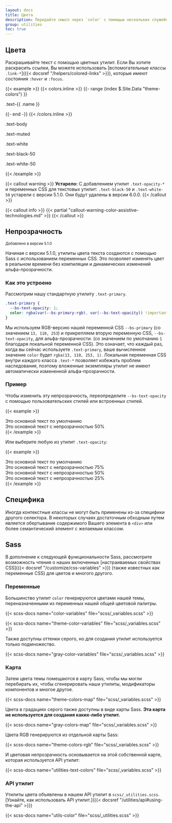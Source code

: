 ```yaml
---
layout: docs
title: Цвета
description: Передайте смысл через `color` с помощью нескольких служебных классов цвета. Также включает поддержку стилизации ссылок с помощью состояний наведения.
group: utilities
toc: true
---
```


## Цвета

Раскрашивайте текст с помощью цветных утилит. Если Вы хотите раскрасить ссылки, Вы можете использовать [вспомогательные классы `.link-*`]({{< docsref "/helpers/colored-links" >}}), которые имеют состояния `:hover` и `:focus`.

{{< example >}}
{{< colors.inline >}}
{{- range (index $.Site.Data "theme-colors") }}
<p class="text-{{ .name }}{{ with .contrast_color }} bg-{{ . }}{{ end }}">.text-{{ .name }}</p>
{{- end -}}
{{< /colors.inline >}}
<p class="text-body">.text-body</p>
<p class="text-muted">.text-muted</p>
<p class="text-white bg-dark">.text-white</p>
<p class="text-black-50">.text-black-50</p>
<p class="text-white-50 bg-dark">.text-white-50</p>
{{< /example >}}

{{< callout warning >}}
**Устарело:** С добавлением утилит `.text-opacity-*` и переменных CSS для текстовых утилит: `.text-black-50` и `.text-white-50` устарели с версии 5.1.0. Они будут удалены в версии 6.0.0.
{{< /callout >}}

{{< callout info >}}
{{< partial "callout-warning-color-assistive-technologies.md" >}}
{{< /callout >}}

## Непрозрачность

<small class="d-inline-flex px-2 py-1 font-monospace text-muted border rounded-3">Добавлено в версии 5.1.0</small>

Начиная с версии 5.1.0, утилиты цвета текста создаются с помощью Sass с использованием переменных CSS. Это позволяет изменять цвет в реальном времени без компиляции и динамических изменений альфа-прозрачности.

### Как это устроено

Рассмотрим нашу стандартную утилиту `.text-primary`.

```css
.text-primary {
  --bs-text-opacity: 1;
  color: rgba(var(--bs-primary-rgb), var(--bs-text-opacity)) !important;
}
```

Мы используем RGB-версию нашей переменной CSS `--bs-primary` (со значением `13, 110, 253`) и прикрепляем вторую переменную CSS, `--bs-text-opacity`, для альфа-прозрачности. (со значением по умолчанию `1` благодаря локальной переменной CSS). Это означает, что каждый раз, когда вы сейчас используете `.text-primary`, ваше вычисленное значение `color` будет `rgba(13, 110, 253, 1)`. Локальная переменная CSS внутри каждого класса `.text-*` позволяет избежать проблем наследования, поэтому вложенные экземпляры утилит не имеют автоматически измененной альфа-прозрачности.

### Пример

Чтобы изменить эту непрозрачность, переопределите `--bs-text-opacity` с помощью пользовательских стилей или встроенных стилей.

{{< example >}}
<div class="text-primary">Это основной текст по умолчанию</div>
<div class="text-primary" style="--bs-text-opacity: .5;">Это основной текст с непрозрачностью 50%</div>
{{< /example >}}

Или выберите любую из утилит `.text-opacity`:

{{< example >}}
<div class="text-primary">Это основной текст по умолчанию</div>
<div class="text-primary text-opacity-75">Это основной текст с непрозрачностью 75%</div>
<div class="text-primary text-opacity-50">Это основной текст с непрозрачностью 50%</div>
<div class="text-primary text-opacity-25">Это основной текст с непрозрачностью 25%</div>
{{< /example >}}

## Специфика

Иногда контекстные классы не могут быть применены из-за специфики другого селектора. В некоторых случаях достаточным обходным путем является обертывание содержимого Вашего элемента в `<div>` или более семантический элемент с желаемым классом.

## Sass

В дополнение к следующей функциональности Sass, рассмотрите возможность чтения о наших включенных [настраиваемых свойствах CSS]({{< docsref "/customize/css-variables" >}}) (также известных как переменные CSS) для цветов и многого другого.

### Переменные

Большинство утилит `color` генерируются цветами нашей темы, переназначенными из переменных нашей общей цветовой палитры.

{{< scss-docs name="color-variables" file="scss/_variables.scss" >}}

{{< scss-docs name="theme-color-variables" file="scss/_variables.scss" >}}

Также доступны оттенки серого, но для создания утилит используется только подмножество.

{{< scss-docs name="gray-color-variables" file="scss/_variables.scss" >}}

### Карта

Затем цвета темы помещаются в карту Sass, чтобы мы могли перебирать их, чтобы сгенерировать наши утилиты, модификаторы компонентов и многое другое.

{{< scss-docs name="theme-colors-map" file="scss/_variables.scss" >}}

Цвета в градациях серого также доступны в виде карты Sass. **Эта карта не используется для создания каких-либо утилит.**

{{< scss-docs name="gray-colors-map" file="scss/_variables.scss" >}}

Цвета RGB генерируются из отдельной карты Sass:

{{< scss-docs name="theme-colors-rgb" file="scss/_variables.scss" >}}

И цветовая непрозрачность основывается на этой собственной карте, которая используется API утилит:

{{< scss-docs name="utilities-text-colors" file="scss/_variables.scss" >}}

### API утилит

Утилиты цвета объявлены в нашем API утилит в `scss/_utilities.scss`. [Узнайте, как использовать API утилит.]({{< docsref "/utilities/api#using-the-api" >}})

{{< scss-docs name="utils-color" file="scss/_utilities.scss" >}}
